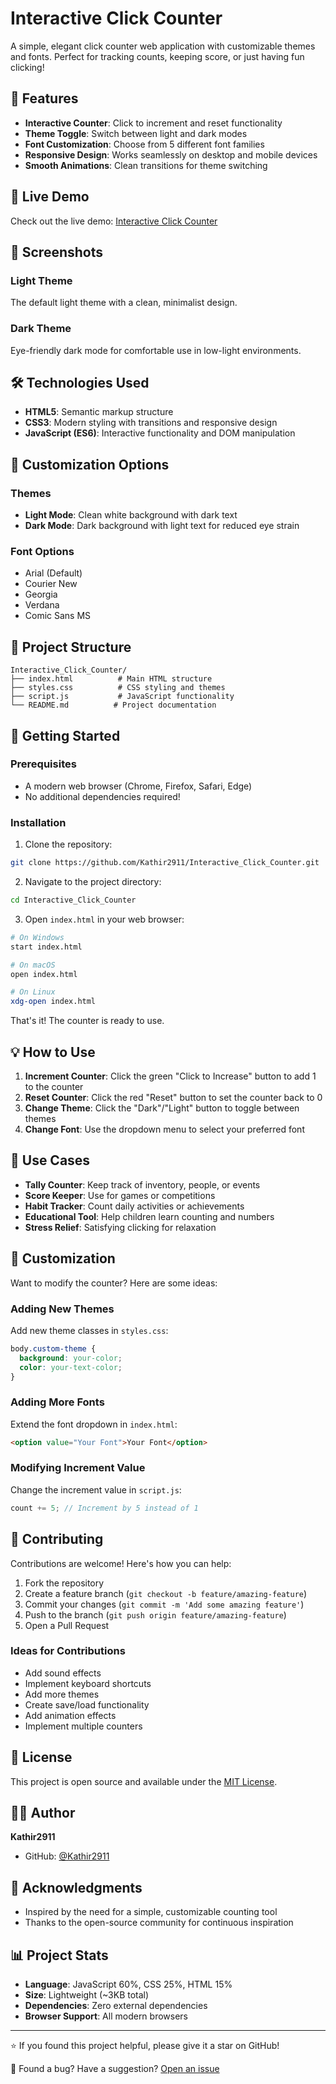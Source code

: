 # Interactive Click Counter

A simple, elegant click counter web application with customizable themes and fonts. Perfect for tracking counts, keeping score, or just having fun clicking!

## 🌟 Features

- **Interactive Counter**: Click to increment and reset functionality
- **Theme Toggle**: Switch between light and dark modes
- **Font Customization**: Choose from 5 different font families
- **Responsive Design**: Works seamlessly on desktop and mobile devices
- **Smooth Animations**: Clean transitions for theme switching

## 🚀 Live Demo

Check out the live demo: [Interactive Click Counter](https://github.com/Kathir2911/Interactive_Click_Counter)

## 📸 Screenshots

### Light Theme
The default light theme with a clean, minimalist design.

### Dark Theme
Eye-friendly dark mode for comfortable use in low-light environments.

## 🛠️ Technologies Used

- **HTML5**: Semantic markup structure
- **CSS3**: Modern styling with transitions and responsive design
- **JavaScript (ES6)**: Interactive functionality and DOM manipulation

## 🎨 Customization Options

### Themes
- **Light Mode**: Clean white background with dark text
- **Dark Mode**: Dark background with light text for reduced eye strain

### Font Options
- Arial (Default)
- Courier New
- Georgia
- Verdana
- Comic Sans MS

## 📁 Project Structure

```
Interactive_Click_Counter/
├── index.html          # Main HTML structure
├── styles.css          # CSS styling and themes
├── script.js           # JavaScript functionality
└── README.md          # Project documentation
```

## 🚀 Getting Started

### Prerequisites
- A modern web browser (Chrome, Firefox, Safari, Edge)
- No additional dependencies required!

### Installation

1. Clone the repository:
```bash
git clone https://github.com/Kathir2911/Interactive_Click_Counter.git
```

2. Navigate to the project directory:
```bash
cd Interactive_Click_Counter
```

3. Open `index.html` in your web browser:
```bash
# On Windows
start index.html

# On macOS
open index.html

# On Linux
xdg-open index.html
```

That's it! The counter is ready to use.

## 💡 How to Use

1. **Increment Counter**: Click the green "Click to Increase" button to add 1 to the counter
2. **Reset Counter**: Click the red "Reset" button to set the counter back to 0
3. **Change Theme**: Click the "Dark"/"Light" button to toggle between themes
4. **Change Font**: Use the dropdown menu to select your preferred font

## 🎯 Use Cases

- **Tally Counter**: Keep track of inventory, people, or events
- **Score Keeper**: Use for games or competitions
- **Habit Tracker**: Count daily activities or achievements
- **Educational Tool**: Help children learn counting and numbers
- **Stress Relief**: Satisfying clicking for relaxation

## 🔧 Customization

Want to modify the counter? Here are some ideas:

### Adding New Themes
Add new theme classes in `styles.css`:
```css
body.custom-theme {
  background: your-color;
  color: your-text-color;
}
```

### Adding More Fonts
Extend the font dropdown in `index.html`:
```html
<option value="Your Font">Your Font</option>
```

### Modifying Increment Value
Change the increment value in `script.js`:
```javascript
count += 5; // Increment by 5 instead of 1
```

## 🤝 Contributing

Contributions are welcome! Here's how you can help:

1. Fork the repository
2. Create a feature branch (`git checkout -b feature/amazing-feature`)
3. Commit your changes (`git commit -m 'Add some amazing feature'`)
4. Push to the branch (`git push origin feature/amazing-feature`)
5. Open a Pull Request

### Ideas for Contributions
- Add sound effects
- Implement keyboard shortcuts
- Add more themes
- Create save/load functionality
- Add animation effects
- Implement multiple counters

## 📝 License

This project is open source and available under the [MIT License](LICENSE).

## 👨‍💻 Author

**Kathir2911**
- GitHub: [@Kathir2911](https://github.com/Kathir2911)

## 🙏 Acknowledgments

- Inspired by the need for a simple, customizable counting tool
- Thanks to the open-source community for continuous inspiration

## 📊 Project Stats

- **Language**: JavaScript 60%, CSS 25%, HTML 15%
- **Size**: Lightweight (~3KB total)
- **Dependencies**: Zero external dependencies
- **Browser Support**: All modern browsers

---

⭐ If you found this project helpful, please give it a star on GitHub!

🐛 Found a bug? Have a suggestion? [Open an issue](https://github.com/Kathir2911/Interactive_Click_Counter/issues)